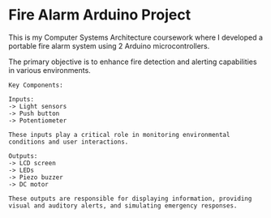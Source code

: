 
# Fire Alarm Arduino Project 

This is my Computer Systems Architecture coursework where I developed a portable fire alarm system using 2 Arduino microcontrollers. 

The primary objective is to enhance fire detection and alerting capabilities in various environments.

```
Key Components:

Inputs: 
-> Light sensors 
-> Push button
-> Potentiometer 

These inputs play a critical role in monitoring environmental conditions and user interactions.

Outputs: 
-> LCD screen
-> LEDs 
-> Piezo buzzer
-> DC motor 

These outputs are responsible for displaying information, providing visual and auditory alerts, and simulating emergency responses.

```
